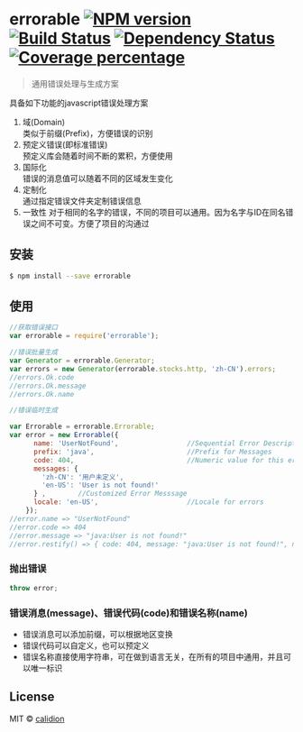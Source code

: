 # errorable [![NPM version][npm-image]][npm-url] [![Build Status][travis-image]][travis-url] [![Dependency Status][daviddm-image]][daviddm-url] [![Coverage percentage][coveralls-image]][coveralls-url]


> 通用错误处理与生成方案

具备如下功能的javascript错误处理方案

1. 域(Domain)   
    类似于前缀(Prefix)，方便错误的识别
2. 预定义错误(即标准错误)      
    预定义库会随着时间不断的累积，方便使用
3. 国际化    
    错误的消息值可以随着不同的区域发生变化
4. 定制化  
    通过指定错误文件夹定制错误信息
5. 一致性
    对于相同的名字的错误，不同的项目可以通用。因为名字与ID在同名错误之间不可变。方便了项目的沟通过

## 安装

```sh
$ npm install --save errorable
```

## 使用

```js
//获取错误接口
var errorable = require('errorable');

//错误批量生成
var Generator = errorable.Generator;
var errors = new Generator(errorable.stocks.http, 'zh-CN').errors;
//errors.Ok.code
//errors.Ok.message
//errors.Ok.name

//错误临时生成

var Errorable = errorable.Errorable;
var error = new Errorable({
      name: 'UserNotFound',                 //Sequential Error Description
      prefix: 'java',                       //Prefix for Messages
      code: 404,                            //Numeric value for this error
      messages: {
        'zh-CN': '用户未定义',
        'en-US': 'User is not found!'
      } ,        //Customized Error Messsage
      locale: 'en-US',                      //Locale for errors
    });
//error.name => "UserNotFound"
//error.code => 404
//error.message => "java:User is not found!"
//error.restify() => { code: 404, message: "java:User is not found!", name: 'UserNotFound'}
```

### 抛出错误
```js
throw error;
```

### 错误消息(message)、错误代码(code)和错误名称(name)

* 错误消息可以添加前缀，可以根据地区变换
* 错误代码可以自定义，也可以预定义
* 错误名称直接使用字符串，可在做到语言无关，在所有的项目中通用，并且可以唯一标识


## License

MIT © [calidion](blog.3gcnbeta.com)


[npm-image]: https://badge.fury.io/js/errorable.svg
[npm-url]: https://npmjs.org/package/errorable
[travis-image]: https://travis-ci.org/JS-Errors/errorable.svg
[travis-url]: https://travis-ci.org/JS-Errors/errorable
[daviddm-image]: https://david-dm.org/errorable/errorable.svg?theme=shields.io
[daviddm-url]: https://david-dm.org/errorable/errorable
[coveralls-image]: https://coveralls.io/repos/JS-Errors/errorable/badge.svg?branch=master&service=github
[coveralls-url]: https://coveralls.io/github/JS-Errors/errorable?branch=master
